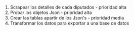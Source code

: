 1) Scrapear los detalles de cada diputados - prioridad alta
2) Probar los objetos Json - prioridad alta
3) Crear las tablas apartir de los Json's - prioridad media
4) Transformar los datos para exportar a una base de datos

